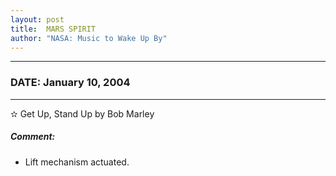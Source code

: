 ```yaml
---
layout: post
title:  MARS SPIRIT
author: "NASA: Music to Wake Up By"
---
```


----
### DATE: January 10, 2004
----
✫ Get Up, Stand Up by Bob Marley

##### Comment:
* Lift mechanism actuated.
